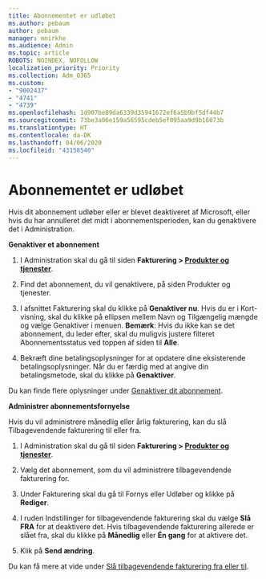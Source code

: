 ```yaml
---
title: Abonnementet er udløbet
ms.author: pebaum
author: pebaum
manager: mnirkhe
ms.audience: Admin
ms.topic: article
ROBOTS: NOINDEX, NOFOLLOW
localization_priority: Priority
ms.collection: Adm_O365
ms.custom:
- "9002437"
- "4741"
- "4739"
ms.openlocfilehash: 1d907be89da6339d35941672ef6a5b9bf5df44b7
ms.sourcegitcommit: 73be3a06e159a56595cdeb5ef095aa9d9b16073b
ms.translationtype: HT
ms.contentlocale: da-DK
ms.lasthandoff: 04/06/2020
ms.locfileid: "43158540"
---
```

# <a name="subscription-expired"></a>Abonnementet er udløbet

Hvis dit abonnement udløber eller er blevet deaktiveret af Microsoft, eller hvis du har annulleret det midt i abonnementsperioden, kan du genaktivere det i Administration.

**Genaktiver et abonnement**

1. I Administration skal du gå til siden **Fakturering > [Produkter og tjenester](https://go.microsoft.com/fwlink/p/?linkid=842054)**.

2. Find det abonnement, du vil genaktivere, på siden Produkter og tjenester.

3. I afsnittet Fakturering skal du klikke på **Genaktiver nu**.  Hvis du er i Kort-visning, skal du klikke på ellipsen mellem Navn og Tilgængelig mængde og vælge Genaktiver i menuen. **Bemærk**: Hvis du ikke kan se det abonnement, du leder efter, skal du muligvis justere filteret Abonnementsstatus ved toppen af siden til **Alle**.

4. Bekræft dine betalingsoplysninger for at opdatere dine eksisterende betalingsoplysninger. Når du er færdig med at angive din betalingsmetode, skal du klikke på **Genaktiver**.

Du kan finde flere oplysninger under [Genaktiver dit abonnement](https://docs.microsoft.com/office365/admin/subscriptions-and-billing/reactivate-your-subscription).

**Administrer abonnementsfornyelse**

Hvis du vil administrere månedlig eller årlig fakturering, kan du slå Tilbagevendende fakturering til eller fra.

1. I Administration skal du gå til siden **Fakturering > [Produkter og tjenester](https://go.microsoft.com/fwlink/p/?linkid=842054)**.

2. Vælg det abonnement, som du vil administrere tilbagevendende fakturering for. 

3. Under Fakturering skal du gå til Fornys eller Udløber og klikke på **Rediger**.

4. I ruden Indstillinger for tilbagevendende fakturering skal du vælge **Slå FRA** for at deaktivere det. Hvis tilbagevendende fakturering allerede er slået fra, skal du klikke på **Månedlig** eller **Én gang** for at aktivere det. 

5. Klik på **Send ændring**.

Du kan få mere at vide under [Slå tilbagevendende fakturering fra eller til](https://docs.microsoft.com/office365/admin/subscriptions-and-billing/renew-your-subscription#turn-recurring-billing-off-or-on).
